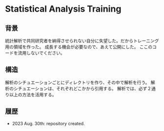 # Statistical Analysis Training

## 背景

統計解析で共同研究者を納得させられない自分に失望した。だからトレーニング用の領域を作った。
成長する機会が必要なので、あえて公開にした。
ここのコードを流用しないでください。

## 構造

解析のシチュエーションごとにディレクトリを作り、その中で解析を行う。
解析のシチュエーションは、それぞれどこかから引用する。
解析では、必ず２通り以上の方法を活用する。

## 履歴

- 2023 Aug. 30th: repository created. 
